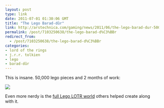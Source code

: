 ```yaml
---
layout: post
type: link
date: 2011-07-01 01:30:06 GMT
title: "The Lego Barad-dûr"
link: http://arstechnica.com/gaming/news/2011/06/the-lego-barad-dur-50000-pieces-two-months-of-construction-pure-awesomethe-lego-barad-dur-50000-pieces-2-months-to-build-pure-awesome.ars
permalink: /post/7103250638/the-lego-barad-d%C3%BBr
redirect_from: 
  - /post/7103250638/the-lego-barad-d%C3%BBr
categories:
- lord of the rings
- j.r.r. tolkien
- lego
- barad-dûr
---
```

This is insane. 50,000 lego pieces and 2 months of work:

![](http://farm6.static.flickr.com/5144/5854766944_831d2cc531_b.jpg)

Even more nerdy is the <a href="http://www.mocpages.com/moc.php/276793">full Lego LOTR world</a> others helped create along with it.